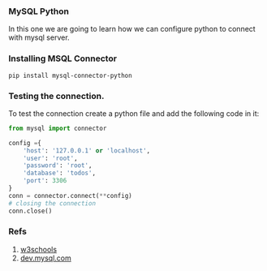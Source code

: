 ### MySQL Python
In this one we are going to learn how we can configure python to connect with mysql server.

### Installing MSQL Connector

```shell
pip install mysql-connector-python
```

### Testing the connection.
To test the connection create a python file and add the following code in it:

```python
from mysql import connector

config ={
    'host': '127.0.0.1' or 'localhost',
    'user': 'root',
    'password': 'root',
    'database': 'todos',
    'port': 3306
}
conn = connector.connect(**config)
# closing the connection
conn.close()
```

### Refs

1. [w3schools](https://www.w3schools.com/python/python_mysql_getstarted.asp)
2. [dev.mysql.com](https://dev.mysql.com/doc/connector-python/en/connector-python-example-connecting.html)